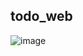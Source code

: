 ## todo_web


![image](https://user-images.githubusercontent.com/61154446/116814224-67b41f80-ab60-11eb-9a3e-49a459d32be3.png)

